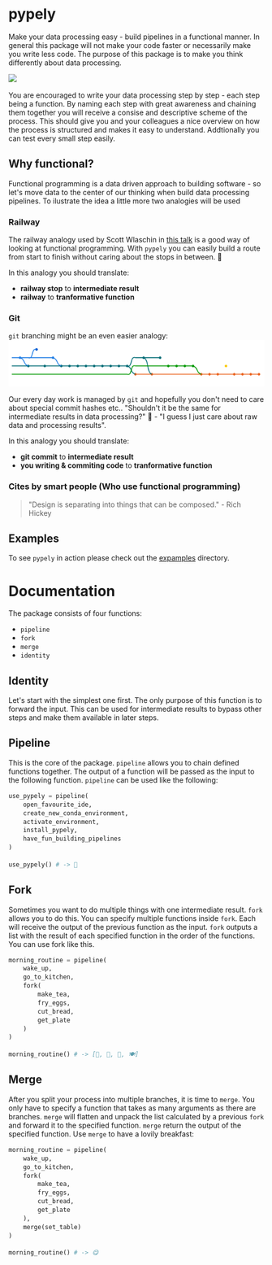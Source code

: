 # pypely
Make your data processing easy - build pipelines in a functional manner. In general this package will not make your code faster or necessarily make you write less code. The purpose of this package is to make you think differently about data processing. 

![](https://media.giphy.com/media/SACoDGYTvVNhZYNb5a/giphy.gif)

You are encouraged to write your data processing step by step - each step being a function. By naming each step with great awareness and chaining them together you will receive a consise and descriptive scheme of the process. This should give you and your colleagues a nice overview on how the process is structured and makes it easy to understand.
 Addtionally you can test every small step easily.

## Why functional?
Functional programming is a data driven approach to building software - so let's move data to the center of our thinking when build data processing pipelines. To ilustrate the idea a little more two analogies will be used

### Railway
The railway analogy used by Scott Wlaschin in [this talk](https://youtu.be/Nrp_LZ-XGsY?t=2617) is a good way of looking at functional programming. With `pypely` you can easily build a route from start to finish without caring about the stops in between. :steam_locomotive: 

In this analogy you should translate:
* **railway stop** to **intermediate result**
* **railway** to **tranformative function**

### Git 
`git` branching might be an even easier analogy: 
![alt text](./assets/git_branch.png?raw=true)

Our every day work is managed by `git` and hopefully you don't need to care about special commit hashes etc.. "Shouldn't it be the same for intermediate results in data processing?" :thinking: - "I guess I just care about raw data and processing results". 

In this analogy you should translate:
* **git commit** to **intermediate result**
* **you writing & commiting code** to **tranformative function**

### Cites by smart people (Who use functional programming) 
> "Design is separating into things that can be composed." - Rich Hickey

## Examples
To see `pypely` in action please check out the [expamples](https://github.com/stoney95/pype/tree/main/src/examples) directory.

# Documentation
The package consists of four functions:
* `pipeline`
* `fork`
* `merge`
* `identity`

## Identity
Let's start with the simplest one first. The only purpose of this function is to forward the input. This can be used for intermediate results to bypass other steps and make them available in later steps.

## Pipeline
This is the core of the package. `pipeline` allows you to chain defined functions together. The output of a function will be passed as the input to the following function. `pipeline` can be used like the following:

```python
use_pypely = pipeline(
    open_favourite_ide,
    create_new_conda_environment,
    activate_environment,
    install_pypely,
    have_fun_building_pipelines 
)

use_pypely() # -> 🥳
```

## Fork
Sometimes you want to do multiple things with one intermediate result. `fork` allows you to do this. You can specify multiple functions inside `fork`. Each will receive the output of the previous function as the input. `fork` outputs a list with the result of each specified function in the order of the functions. You can use fork like this.

```python
morning_routine = pipeline(
    wake_up,
    go_to_kitchen,
    fork(
        make_tea,
        fry_eggs,
        cut_bread,
        get_plate
    )
)

morning_routine() # -> [🍵, 🍳, 🍞, 🍽️]
```

## Merge
After you split your process into multiple branches, it is time to `merge`. You only have to specify a function that takes as many arguments as there are branches. `merge` will flatten and unpack the list calculated by a previous `fork` and forward it to the specified function. `merge` return the output of the specified function. Use `merge` to have a lovily breakfast:


```python
morning_routine = pipeline(
    wake_up,
    go_to_kitchen,
    fork(
        make_tea,
        fry_eggs,
        cut_bread,
        get_plate
    ),
    merge(set_table)
)

morning_routine() # -> 😋
```
